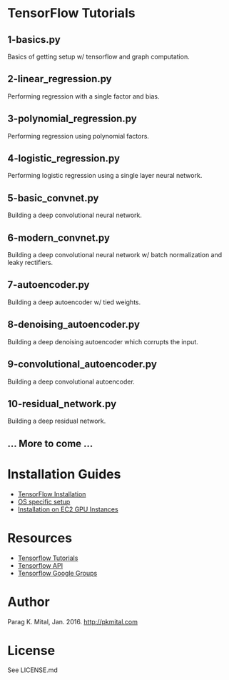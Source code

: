 # TensorFlow Tutorials

## 1-basics.py

Basics of getting setup w/ tensorflow and graph computation.

## 2-linear_regression.py

Performing regression with a single factor and bias.

## 3-polynomial_regression.py

Performing regression using polynomial factors.

## 4-logistic_regression.py

Performing logistic regression using a single layer neural network.

## 5-basic_convnet.py

Building a deep convolutional neural network.

## 6-modern_convnet.py

Building a deep convolutional neural network w/ batch normalization and leaky rectifiers.

## 7-autoencoder.py

Building a deep autoencoder w/ tied weights.

## 8-denoising_autoencoder.py

Building a deep denoising autoencoder which corrupts the input.

## 9-convolutional_autoencoder.py

Building a deep convolutional autoencoder.

## 10-residual_network.py

Building a deep residual network.

## ... More to come ...

# Installation Guides

* [TensorFlow Installation](https://github.com/tensorflow/tensorflow)
* [OS specific setup](https://github.com/tensorflow/tensorFlow/blob/master/tensorflow/g3doc/get_started/os_setup.md)
* [Installation on EC2 GPU Instances](http://eatcodeplay.com/installing-gpu-enabled-tensorflow-with-python-3-4-in-ec2/)

# Resources

* [Tensorflow Tutorials](https://www.tensorflow.org/versions/v0.6.0/tutorials/index.html)
* [Tensorflow API](https://www.tensorflow.org/versions/v0.6.0/api_docs/python/index.html)
* [Tensorflow Google Groups](https://groups.google.com/a/tensorflow.org/forum/#!forum/discuss)

# Author

Parag K. Mital, Jan. 2016.
http://pkmital.com

# License

See LICENSE.md
